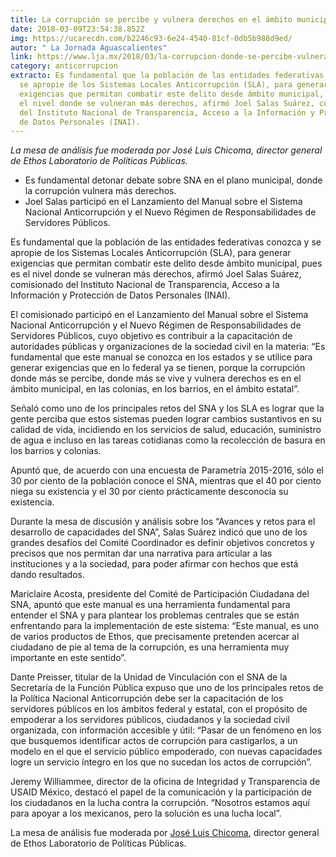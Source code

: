 ```yaml
---
title: La corrupción se percibe y vulnera derechos en el ámbito municipal
date: 2018-03-09T23:54:38.852Z
img: https://ucarecdn.com/b2246c93-6e24-4540-81cf-0db5b988d9ed/
autor: " La Jornada Aguascalientes"
link: https://www.lja.mx/2018/03/la-corrupcion-donde-se-percibe-vulnera-derechos-en-ambito-municipal/
category: anticorrupcion
extracto: Es fundamental que la población de las entidades federativas conozca y
  se apropie de los Sistemas Locales Anticorrupción (SLA), para generar
  exigencias que permitan combatir este delito desde ámbito municipal, pues es
  el nivel donde se vulneran más derechos, afirmó Joel Salas Suárez, comisionado
  del Instituto Nacional de Transparencia, Acceso a la Información y Protección
  de Datos Personales (INAI).
---
```

*La mesa de análisis fue moderada por José Luis Chicoma, director general de Ethos Laboratorio de Políticas Públicas.*



* Es fundamental detonar debate sobre SNA en el plano municipal, donde la corrupción vulnera más derechos.
* Joel Salas participó en el Lanzamiento del Manual sobre el Sistema Nacional Anticorrupción y el Nuevo Régimen de Responsabilidades de Servidores Públicos.

Es fundamental que la población de las entidades federativas conozca y se apropie de los Sistemas Locales Anticorrupción (SLA), para generar exigencias que permitan combatir este delito desde ámbito municipal, pues es el nivel donde se vulneran más derechos, afirmó Joel Salas Suárez, comisionado del Instituto Nacional de Transparencia, Acceso a la Información y Protección de Datos Personales (INAI).

El comisionado participó en el Lanzamiento del Manual sobre el Sistema Nacional Anticorrupción y el Nuevo Régimen de Responsabilidades de Servidores Públicos, cuyo objetivo es contribuir a la capacitación de autoridades públicas y organizaciones de la sociedad civil en la materia: “Es fundamental que este manual se conozca en los estados y se utilice para generar exigencias que en lo federal ya se tienen, porque la corrupción donde más se percibe, donde más se vive y vulnera derechos es en el ámbito municipal, en las colonias, en los barrios, en el ámbito estatal”.

Señaló como uno de los principales retos del SNA y los SLA es lograr que la gente perciba que estos sistemas pueden lograr cambios sustantivos en su calidad de vida, incidiendo en los servicios de salud, educación, suministro de agua e incluso en las tareas cotidianas como la recolección de basura en los barrios y colonias.

Apuntó que, de acuerdo con una encuesta de Parametría 2015-2016, sólo el 30 por ciento de la población conoce el SNA, mientras que el 40 por ciento niega su existencia y el 30 por ciento prácticamente desconocía su existencia.

Durante la mesa de discusión y análisis sobre los “Avances y retos para el desarrollo de capacidades del SNA”, Salas Suárez indicó que uno de los grandes desafíos del Comité Coordinador es definir objetivos concretos y precisos que nos permitan dar una narrativa para articular a las instituciones y a la sociedad, para poder afirmar con hechos que está dando resultados.

Mariclaire Acosta, presidente del Comité de Participación Ciudadana del SNA, apuntó que este manual es una herramienta fundamental para entender el SNA y para plantear los problemas centrales que se están enfrentando para la implementación de este sistema: “Este manual, es uno de varios productos de Ethos, que precisamente pretenden acercar al ciudadano de pie al tema de la corrupción, es una herramienta muy importante en este sentido”.

Dante Preisser, titular de la Unidad de Vinculación con el SNA de la Secretaría de la Función Pública expuso que uno de los principales retos de la Política Nacional Anticorrupción debe ser la capacitación de los servidores públicos en los ámbitos federal y estatal, con el propósito de empoderar a los servidores públicos, ciudadanos y la sociedad civil organizada, con información accesible y útil: “Pasar de un fenómeno en los que busquemos identificar actos de corrupción para castigarlos, a un modelo en el que el servicio público empoderado, con nuevas capacidades logre un servicio íntegro en los que no sucedan los actos de corrupción”.

Jeremy Williammee, director de la oficina de Integridad y Transparencia de USAID México, destacó el papel de la comunicación y la participación de los ciudadanos en la lucha contra la corrupción. “Nosotros estamos aquí para apoyar a los mexicanos, pero la solución es una lucha local”.

La mesa de análisis fue moderada por [José Luis Chicoma](https://twitter.com/joseluischicoma), director general de Ethos Laboratorio de Políticas Públicas.